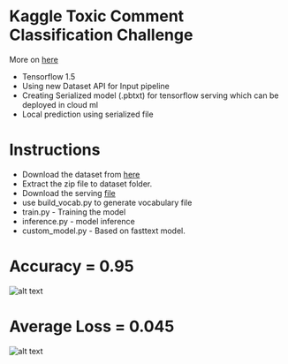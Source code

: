 # Kaggle Toxic Comment Classification Challenge

More on [here](https://www.kaggle.com/c/jigsaw-toxic-comment-classification-challenge)

- Tensorflow 1.5
- Using new Dataset API for Input pipeline
- Creating Serialized model (.pbtxt) for tensorflow serving which can be deployed in cloud ml
- Local prediction using serialized file

# Instructions

- Download the dataset from [here](https://drive.google.com/open?id=1cPPoxId_UaIvEl19YJmNcjdErNm4Y7Ek)
- Extract the zip file to dataset folder.
- Download the serving [file](https://drive.google.com/open?id=1elOS90DokI0Op3q6GP5M8rX_s8oENXgI)
- use build_vocab.py to generate vocabulary file
- train.py - Training the model
- inference.py - model inference
- custom_model.py - Based on fasttext model.

Accuracy = 0.95
===============
![alt text](https://github.com/KishoreKarunakaran/CloudML-Serving/blob/master/text/ToxicComments_MultiLabel/images/Accuracy.PNG)

Average Loss = 0.045
=====================
![alt text](https://github.com/KishoreKarunakaran/CloudML-Serving/blob/master/text/ToxicComments_MultiLabel/images/Loss.PNG)
